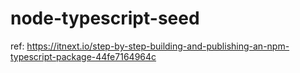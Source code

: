 # node-typescript-seed
ref: https://itnext.io/step-by-step-building-and-publishing-an-npm-typescript-package-44fe7164964c
